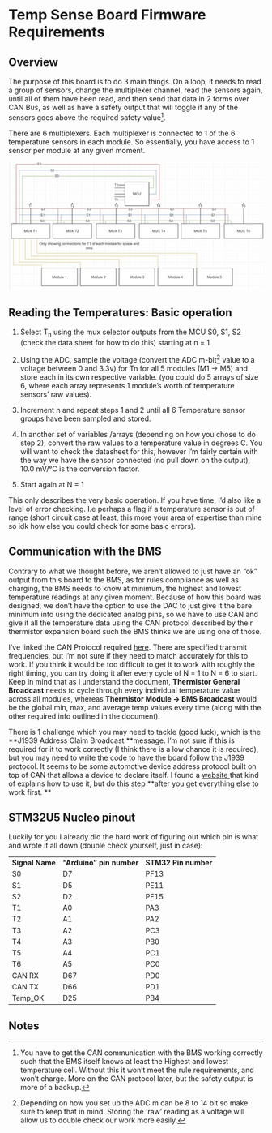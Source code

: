# Temp Sense Board Firmware Requirements


## Overview

The purpose of this board is to do 3 main things. On a loop, it needs to read a group of sensors, change the multiplexer channel, read the sensors again, until all of them have been read, and then send that data in 2 forms over CAN Bus, as well as have a safety output that will toggle if any of the sensors goes above the required safety value[^1].

There are 6 multiplexers. Each multiplexer is connected to 1 of the 6 temperature sensors in each module. So essentially, you have access to 1 sensor per module at any given moment. 


![alt_text](block_diagram.jpg "image_tooltip")



## Reading the Temperatures: Basic operation



1. Select T<sub>n</sub> using the mux selector outputs from the MCU S0, S1, S2 (check the data sheet for how to do this) starting at n = 1
2. Using the ADC, sample the voltage (convert the ADC m-bit[^2] value to a voltage between 0 and 3.3v) for Tn for all 5 modules (M1 -> M5) and store each in its own respective variable. (you could do 5 arrays of size 6, where each array represents 1 module’s worth of temperature sensors’ raw values). 


3. Increment n and repeat steps 1 and 2 until all 6 Temperature sensor groups have been sampled and stored.
4. In another set of variables /arrays (depending on how you chose to do step 2), convert the raw values to a temperature value in degrees C.  You will want to check the datasheet for this, however I’m fairly certain with the way we have the sensor connected (no pull down on the output), 10.0 mV/°C is the conversion factor. 
5. Start again at N = 1

This only describes the very basic operation. If you have time, I’d also like a level of error checking. I.e perhaps a flag if a temperature sensor is out of range (short circuit case at least, this more your area of expertise than mine so idk how else you could check for some basic errors). 


## Communication with the BMS

Contrary to what we thought before, we aren’t allowed to just have an “ok” output from this board to the BMS, as for rules compliance as well as charging, the BMS needs to know at minimum, the highest and lowest temperature readings at any given moment. Because of how this board was designed, we don’t have the option to use the DAC to just give it the bare minimum info using the dedicated analog pins, so we have to use CAN and give it all the temperature data using the CAN protocol described by their thermistor expansion board such the BMS thinks we are using one of those.  

I’ve linked the CAN Protocol required [here](https://www.orionbms.com/downloads/misc/thermistor_module_canbus.pdf). There are specified transmit frequencies, but I’m not sure if they need to match accurately for this to work. If you think it would be too difficult to get it to work with roughly the right timing, you can try doing it after every cycle of N = 1 to N = 6 to start. Keep in mind that as I understand the document, **Thermistor General Broadcast** needs to cycle through every individual temperature value across all modules, whereas **Thermistor Module -> BMS Broadcast** would be the global min, max, and average temp values every time (along with the other required info outlined in the document).

There is 1 challenge which you may need to tackle (good luck), which is the **J1939 Address Claim Broadcast **message. I’m not sure if this is required for it to work correctly (I think there is a low chance it is required), but you may need to write the code to have the board follow the J1939 protocol. It seems to be some automotive device address protocol built on top of CAN that allows a device to declare itself. I found a [website ](https://copperhilltech.com/blog/sae-j1939-address-claim-procedure-sae-j193981-network-management/)that kind of explains how to use it, but do this step **after you get everything else to work first. **

## STM32U5 Nucleo pinout

Luckily for you I already did the hard work of figuring out which pin is what and wrote it all down (double check yourself, just in case):

<table>
  <tr>
   <td><strong>Signal Name</strong>
   </td>
   <td><strong>“Arduino” pin number</strong>
   </td>
   <td><strong>STM32 Pin number</strong>
   </td>
  </tr>
  <tr>
   <td>S0
   </td>
   <td>D7
   </td>
   <td>PF13
   </td>
  </tr>
  <tr>
   <td>S1
   </td>
   <td>D5
   </td>
   <td>PE11
   </td>
  </tr>
  <tr>
   <td>S2
   </td>
   <td>D2
   </td>
   <td>PF15
   </td>
  </tr>
  <tr>
   <td>T1
   </td>
   <td>A0
   </td>
   <td>PA3
   </td>
  </tr>
  <tr>
   <td>T2
   </td>
   <td>A1
   </td>
   <td>PA2
   </td>
  </tr>
  <tr>
   <td>T3
   </td>
   <td>A2
   </td>
   <td>PC3
   </td>
  </tr>
  <tr>
   <td>T4
   </td>
   <td>A3
   </td>
   <td>PB0
   </td>
  </tr>
  <tr>
   <td>T5
   </td>
   <td>A4
   </td>
   <td>PC1
   </td>
  </tr>
  <tr>
   <td>T6
   </td>
   <td>A5
   </td>
   <td>PC0
   </td>
  </tr>
  <tr>
   <td>CAN RX
   </td>
   <td>D67
   </td>
   <td>PD0
   </td>
  </tr>
  <tr>
   <td>CAN TX
   </td>
   <td>D66
   </td>
   <td>PD1
   </td>
  </tr>
  <tr>
   <td>Temp_OK
   </td>
   <td>D25
   </td>
   <td>PB4
   </td>
  </tr>
</table>



<!-- Footnotes themselves at the bottom. -->
## Notes

[^1]:
     You have to get the CAN communication with the BMS working correctly such that the BMS itself knows at least the Highest and lowest temperature cell. Without this it won’t meet the rule requirements, and won’t charge. More on the CAN protocol later, but the safety output is more of a backup. 

[^2]:

     Depending on how you set up the ADC m can be 8 to 14 bit so make sure to keep that in mind. Storing the ‘raw’ reading as a voltage will allow us to double check our work more easily. 
